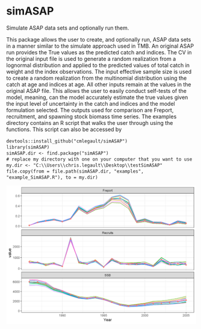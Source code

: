 # simASAP
Simulate ASAP data sets and optionally run them.

This package allows the user to create, and optionally run, ASAP data sets in a manner similar to the simulate approach used in TMB. An original ASAP run provides the True values as the predicted catch and indices. The CV in the original input file is used to generate a random realization from a lognormal distribution and applied to the predicted values of total catch in weight and the index observations. The input effective sample size is used to create a random realization from the multinomial distribution using the catch at age and indices at age. All other inputs remain at the values in the original ASAP file. This allows the user to easily conduct self-tests of the model, meaning, can the model accurately estimate the true values given the input level of uncertainty in the catch and indices and the model formulation selected. The outputs used for comparison are Freport, recruitment, and spawning stock biomass time series. The examples directory contains an R script that walks the user through using the functions. This script can also be accessed by

```
devtools::install_github("cmlegault/simASAP")
library(simASAP)
simASAP.dir <- find.package("simASAP")
# replace my directory with one on your computer that you want to use
my.dir <- "C:\\Users\\chris.legault\\Desktop\\testSimASAP" 
file.copy(from = file.path(simASAP.dir, "examples", "example_SimASAP.R"), to = my.dir)
```

<img src="./examples/comparisonplots_simplelogistic.png">
